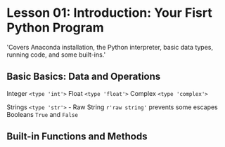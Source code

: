 # Lesson 01: Introduction: Your Fisrt Python Program

'Covers Anaconda installation, the Python interpreter, basic data types, running code, and some built-ins.'

## Basic Basics: Data and Operations

Integer `<type 'int'>`
Float `<type 'float'>`
Complex `<type 'complex'>`

Strings `<type 'str'>` - Raw String `r'raw string'` prevents some escapes
Booleans `True` and `False`

## Built-in Functions and Methods

